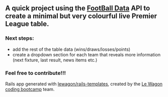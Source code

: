 

## A quick project using the [FootBall Data](https://www.football-data.org/) API to create a minimal but very colourful live Premier League table.

### Next steps:

- add the rest of the table data (wins/draws/losses/points)
- create a dropdown section for each team that reveals more information (next fixture, last result, news items etc.)

### Feel free to contribute!!!


Rails app generated with [lewagon/rails-templates](https://github.com/lewagon/rails-templates), created by the [Le Wagon coding bootcamp](https://www.lewagon.com) team.
